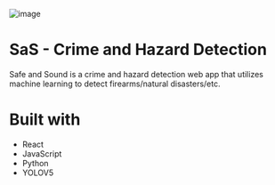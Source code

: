 ![image](https://user-images.githubusercontent.com/36091727/123538534-9e3a9080-d6f2-11eb-886f-8c90f8ba2904.png)


# SaS - Crime and Hazard Detection
Safe and Sound is a crime and hazard detection web app that utilizes machine learning to detect firearms/natural disasters/etc.

# Built with
- React
- JavaScript
- Python
- YOLOV5
